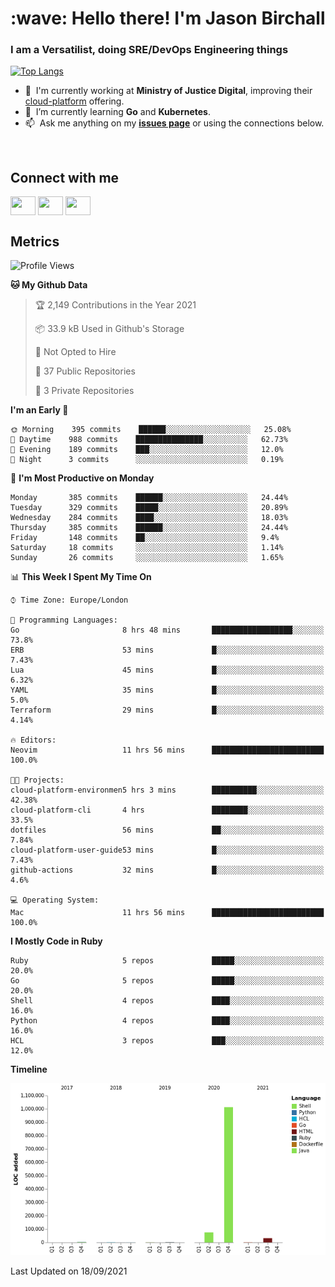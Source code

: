 <h1 align="left" id="jason-title">:wave: Hello there! I'm Jason Birchall</h1>
<h3 align="left">I am a Versatilist, doing SRE/DevOps Engineering things</h3>

[![Top Langs](https://github-readme-stats.vercel.app/api?username=jasonBirchall&show_icons=true&count_private=true&include_all_commits=true&theme=gruvbox)](https://github.com/anuraghazra/github-readme-stats)

- :office: &nbsp;I'm currently working at **Ministry of Justice Digital**, improving their [cloud-platform](https://github.com/ministryofjustice/cloud-platform) offering.
- :seedling: &nbsp;I’m currently learning **Go** and **Kubernetes**.
- :mailbox: &nbsp;Ask me anything on my **[issues page]** or using the connections below.


<br>

<h2>Connect with me</h2>
<p>
<a href="https://twitter.com/jsonBirchall" target="blank"><img align="center" src="https://cdn.jsdelivr.net/npm/simple-icons@3.0.1/icons/twitter.svg" alt="" height="30" width="40" /></a>
<a href="https://keybase.io/json0" target="blank"><img align="center" src="https://cdn.jsdelivr.net/npm/simple-icons@3.0.1/icons/keybase.svg" alt="" height="30" width="40" /></a>
<a href="https://www.reddit.com/user/kakorate" target="blank"><img align="center" src="https://cdn.jsdelivr.net/npm/simple-icons@3.0.1/icons/reddit.svg" alt="" height="30" width="40" /></a>
</p>

<h2>Metrics</h2>

<!--START_SECTION:waka-->
![Profile Views](http://img.shields.io/badge/Profile%20Views-2-blue)

**🐱 My Github Data** 

> 🏆 2,149 Contributions in the Year 2021
 > 
> 📦 33.9 kB Used in Github's Storage 
 > 
> 🚫 Not Opted to Hire
 > 
> 📜 37 Public Repositories 
 > 
> 🔑 3 Private Repositories  
 > 
**I'm an Early 🐤** 

```text
🌞 Morning    395 commits    ██████░░░░░░░░░░░░░░░░░░░   25.08% 
🌆 Daytime    988 commits    ███████████████░░░░░░░░░░   62.73% 
🌃 Evening    189 commits    ███░░░░░░░░░░░░░░░░░░░░░░   12.0% 
🌙 Night      3 commits      ░░░░░░░░░░░░░░░░░░░░░░░░░   0.19%

```
📅 **I'm Most Productive on Monday** 

```text
Monday       385 commits    ██████░░░░░░░░░░░░░░░░░░░   24.44% 
Tuesday      329 commits    █████░░░░░░░░░░░░░░░░░░░░   20.89% 
Wednesday    284 commits    ████░░░░░░░░░░░░░░░░░░░░░   18.03% 
Thursday     385 commits    ██████░░░░░░░░░░░░░░░░░░░   24.44% 
Friday       148 commits    ██░░░░░░░░░░░░░░░░░░░░░░░   9.4% 
Saturday     18 commits     ░░░░░░░░░░░░░░░░░░░░░░░░░   1.14% 
Sunday       26 commits     ░░░░░░░░░░░░░░░░░░░░░░░░░   1.65%

```


📊 **This Week I Spent My Time On** 

```text
⌚︎ Time Zone: Europe/London

💬 Programming Languages: 
Go                       8 hrs 48 mins       ██████████████████░░░░░░░   73.8% 
ERB                      53 mins             █░░░░░░░░░░░░░░░░░░░░░░░░   7.43% 
Lua                      45 mins             █░░░░░░░░░░░░░░░░░░░░░░░░   6.32% 
YAML                     35 mins             █░░░░░░░░░░░░░░░░░░░░░░░░   5.0% 
Terraform                29 mins             █░░░░░░░░░░░░░░░░░░░░░░░░   4.14%

🔥 Editors: 
Neovim                   11 hrs 56 mins      █████████████████████████   100.0%

🐱‍💻 Projects: 
cloud-platform-environmen5 hrs 3 mins        ██████████░░░░░░░░░░░░░░░   42.38% 
cloud-platform-cli       4 hrs               ████████░░░░░░░░░░░░░░░░░   33.5% 
dotfiles                 56 mins             ██░░░░░░░░░░░░░░░░░░░░░░░   7.84% 
cloud-platform-user-guide53 mins             █░░░░░░░░░░░░░░░░░░░░░░░░   7.43% 
github-actions           32 mins             █░░░░░░░░░░░░░░░░░░░░░░░░   4.6%

💻 Operating System: 
Mac                      11 hrs 56 mins      █████████████████████████   100.0%

```

**I Mostly Code in Ruby** 

```text
Ruby                     5 repos             █████░░░░░░░░░░░░░░░░░░░░   20.0% 
Go                       5 repos             █████░░░░░░░░░░░░░░░░░░░░   20.0% 
Shell                    4 repos             ████░░░░░░░░░░░░░░░░░░░░░   16.0% 
Python                   4 repos             ████░░░░░░░░░░░░░░░░░░░░░   16.0% 
HCL                      3 repos             ███░░░░░░░░░░░░░░░░░░░░░░   12.0%

```


**Timeline**

![Chart not found](https://raw.githubusercontent.com/jasonBirchall/jasonBirchall/main/charts/bar_graph.png) 


 Last Updated on 18/09/2021
<!--END_SECTION:waka-->

<!-- links -->

[issues page]: https://github.com/jasonBirchall/jasonBirchall/issues "jasonBirchall/issues"
